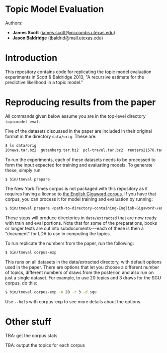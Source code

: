 # Topic Model Evaluation

Authors: 
* **James Scott** (james.scott@mccombs.utexas.edu)
* **Jason Baldridge** (jbaldrid@mail.utexas.edu)

# Introduction

This repository contains code for replicating the topic model evaluation experiments in Scott &amp; Baldridge 2013, "A recursive estimate for the predictive likelihood in a topic model."

# Reproducing results from the paper

All commands given below assume you are in the top-level directory `topicmodel-eval`.

Five of the datasets discussed in the paper are included in their original format in the directory `data/orig`. These are:

```bash
$ ls data/orig 
20news.tar.bz2  gutenberg.tar.bz2  pcl-travel.tar.bz2  reuters21578.tar.bz2  sgu-2013-04-04.tar.bz2
```

To run the experiments, each of these datasets needs to be processed to form the input expected for training and evaluating models. To generate these, simply run:

```bash
$ bin/tmeval prepare
```

The New York Times corpus is not packaged with this repository as it requires having a license to [the English Gigaword corpus](http://www.ldc.upenn.edu/Catalog/catalogEntry.jsp?catalogId=LDC2003T05). If you have that corpus, you can process it for model training and evaluation by running:

```bash
$ bin/tmeval prepare <path-to-directory-containing-English-Gigaword>/english-gigaword-LDC2003T05/cdrom0/nyt
```

These steps will produce directories in `data/extracted` that are now ready with train and eval portions. Note that for some of the preparations, books or longer texts are cut into subdocuments---each of these is then a "document" for LDA to use in computing the topics.

To run replicate the numbers from the paper, run the following:

```bash
$ bin/tmeval corpus-exp
```

This runs on all datasets in the data/extracted directory, with default options used in the paper. There are options that let you choose a different number of topics, different numbers of draws from the posterior, and also run on just a single dataset. For example, to use 20 topics and 3 draws for the SGU corpus, do this:

```bash
$ bin/tmeval corpus-exp -n 20 -r 3 -d sgu
```

Use `--help` with corpus-exp to see more details about the options.


# Other stuff

TBA: get the corpus stats

TBA: output the topics for each corpus

